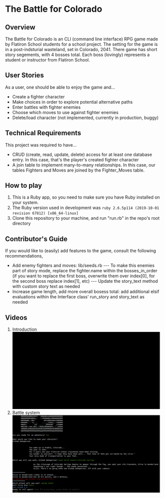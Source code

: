 # The Battle for Colorado
## Overview
The Battle for Colorado is an CLI (command line interface) RPG game made by Flatiron School students for a school project.
The setting for the game is in a post-indsturial wasteland, set in Colorado, 2041.
There game has short story segements, with 4 bosses total.
Each boss (lovingly) represents a student or instructor from Flatiron School.

## User Stories
As a user, one should be able to enjoy the game and...
- Create a fighter character
- Make choices in order to explore potential alternative paths
- Enter battles with fighter enemies
- Choose which moves to use against fighter enemies
- Delete/load character (not implemented, currently in production, buggy)

## Technical Requirements
This project was required to have...
- CRUD (create, read, update, delete) access for at least one database entry. In this case, that's the player's created fighter character
- A join table to implement many-to-many relationships. In this case, our tables Fighters and Moves are joined by the Fighter_Moves table.

## How to play
1. This is a Ruby app, so you need to make sure you have Ruby installed on your system.
2. The Ruby version used in development was `ruby 2.6.5p114 (2019-10-01 revision 67812) [x86_64-linux]`
3. Clone this repository to your machine, and run "run.rb" in the repo's root directory

## Contributor's Guide
If you would like to (easily) add features to the game, consult the following recommendations,
- Add enemy fighters and moves: lib/seeds.rb --- To make this enemies part of story mode, replace the fighter.name within the bosses_in_order (if you want to replace the first boss, overwrite them over index[0], for the second boss replace index[1], etc) --- Update the story_text method with custom story text as needed
- Increase game length, add more overall bosess total: add additional elsif evaluations within the Interface class' run_story and story_text as needed

## Videos
1. Introduction
![](project1_intro.gif)
2. Battle system
![](project1_battle.gif)
